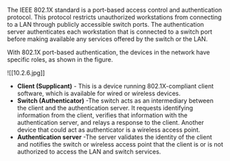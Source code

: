 The IEEE 802.1X standard is a port-based access control and authentication protocol. This protocol restricts unauthorized workstations from connecting to a LAN through publicly accessible switch ports. The authentication server authenticates each workstation that is connected to a switch port before making available any services offered by the switch or the LAN.

With 802.1X port-based authentication, the devices in the network have specific roles, as shown in the figure.

![[10.2.6.jpg]]

- **Client (Supplicant)** - This is a device running 802.1X-compliant client software, which is available for wired or wireless devices.
- **Switch (Authenticator)** -The switch acts as an intermediary between the client and the authentication server. It requests identifying information from the client, verifies that information with the authentication server, and relays a response to the client. Another device that could act as authenticator is a wireless access point.
- **Authentication server** -The server validates the identity of the client and notifies the switch or wireless access point that the client is or is not authorized to access the LAN and switch services.